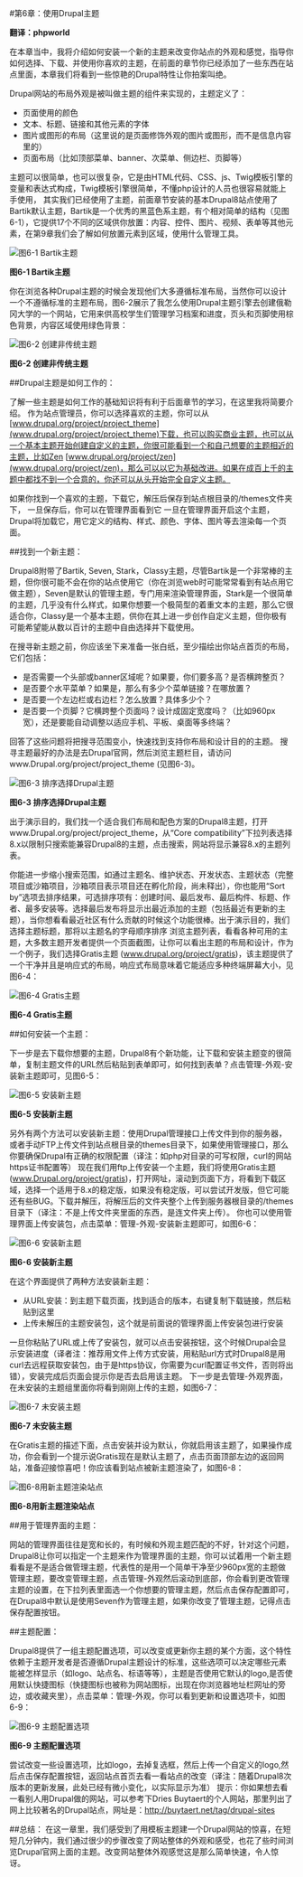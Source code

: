 #第6章：使用Drupal主题

**翻译：phpworld**

在本章当中，我将介绍如何安装一个新的主题来改变你站点的外观和感觉，指导你如何选择、下载、并使用你喜欢的主题，在前面的章节你已经添加了一些东西在站点里面，本章我们将看到一些惊艳的Drupal特性让你拍案叫绝。

Drupal网站的布局外观是被叫做主题的组件来实现的，主题定义了：

- 页面使用的颜色
- 文本、标题、链接和其他元素的字体
- 图片或图形的布局（这里说的是页面修饰外观的图片或图形，而不是信息内容里的）
- 页面布局（比如顶部菜单、banner、次菜单、侧边栏、页脚等）

主题可以很简单，也可以很复杂，它是由HTML代码、CSS、js、Twig模板引擎的变量和表达式构成，Twig模板引擎很简单，不懂php设计的人员也很容易就能上手使用，
其实我们已经使用了主题，前面章节安装的基本Drupal8站点使用了Bartik默认主题，Bartik是一个优秀的黑蓝色系主题，有个相对简单的结构（见图6-1），它提供17个不同的区域供你放置：内容、控件、图片、视频、表单等其他元素，在第9章我们会了解如何放置元素到区域，使用什么管理工具。

![图6-1 Bartik主题](../images/pic-6-1.jpg)

**图6-1 Bartik主题**

你在浏览各种Drupal主题的时候会发现他们大多遵循标准布局，当然你可以设计一个不遵循标准的主题布局，图6-2展示了我怎么使用Drupal主题引擎去创建俄勒冈大学的一个网站，它用来供高校学生们管理学习档案和进度，页头和页脚使用棕色背景，内容区域使用绿色背景：

![图6-2 创建非传统主题](../images/pic-6-2.jpg)

**图6-2 创建非传统主题**

##Drupal主题是如何工作的：

了解一些主题是如何工作的基础知识将有利于后面章节的学习，在这里我将简要介绍。
作为站点管理员，你可以选择喜欢的主题，你可以从[www.drupal.org/project/project_theme](www.drupal.org/project/project_theme)下载，也可以购买商业主题，也可以从一个基本主题开始创建自定义的主题，你很可能看到一个和自己想要的主题相近的主题，比如Zen [www.drupal.org/project/zen](www.drupal.org/project/zen)，那么可以以它为基础改进。如果在成百上千的主题中都找不到一个合意的，你还可以从头开始完全自定义主题。

如果你找到一个喜欢的主题，下载它，解压后保存到站点根目录的/themes文件夹下，
一旦保存后，你可以在管理界面看到它
一旦在管理界面开启这个主题，Drupal将加载它，用它定义的结构、样式、颜色、字体、图片等去渲染每一个页面。

##找到一个新主题：

Drupal8附带了Bartik, Seven, Stark，Classy主题，尽管Bartik是一个非常棒的主题，但你很可能不会在你的站点使用它（你在浏览web时可能常常看到有站点用它做主题），Seven是默认的管理主题，专门用来渲染管理界面，Stark是一个很简单的主题，几乎没有什么样式，如果你想要一个极简型的着重文本的主题，那么它很适合你，Classy是一个基本主题，供你在其上进一步创作自定义主题，但你极有可能希望能从数以百计的主题中自由选择并下载使用。

在搜寻新主题之前，你应该坐下来准备一张白纸，至少描绘出你站点首页的布局，它们包括：

- 是否需要一个头部或banner区域呢？如果要，你们要多高？是否横跨整页？
- 是否要个水平菜单？如果是，那么有多少个菜单链接？在哪放置？
- 是否要一个左边栏或右边栏？怎么放置？具体多少个？
- 是否要一个页脚？它横跨整个页面吗？设计成固定宽度吗？（比如960px宽），还是要能自动调整以适应手机、平板、桌面等多终端？

回答了这些问题将把搜寻范围变小，快速找到支持你布局和设计目的的主题。
搜寻主题最好的办法是去Drupal官网，然后浏览主题栏目，请访问www.Drupal.org/project/project_theme (见图6-3)。

![图6-3 排序选择Drupal主题](../images/pic-6-3.jpg)

**图6-3 排序选择Drupal主题**

出于演示目的，我们找一个适合我们布局和配色方案的Drupal8主题，打开www.Drupal.org/project/project_theme，从“Core compatibility”下拉列表选择8.x以限制只搜索能兼容Drupal8的主题，点击搜索，网站将显示兼容8.x的主题列表。

你能进一步缩小搜索范围，如通过主题名、维护状态、开发状态、主题状态（完整项目或沙箱项目，沙箱项目表示项目还在孵化阶段，尚未释出），你也能用“Sort by”选项去排序结果，可选排序项有：创建时间、最后发布、最后构件、标题、作者、最多安装等。选择最后发布将显示出最近添加的主题（包括最近有更新的主题），当你想看看最近社区有什么贡献的时候这个功能很棒。出于演示目的，我们选择主题标题，那将以主题名的字母顺序排序
浏览主题列表，看看各种可用的主题，大多数主题开发者提供一个页面截图，让你可以看出主题的布局和设计，作为一个例子，我们选择Gratis主题 (www.drupal.org/project/gratis)，该主题提供了一个干净并且是响应式的布局，响应式布局意味着它能适应多种终端屏幕大小，见图6-4：

![图6-4 Gratis主题](../images/pic-6-4.jpg)

**图6-4 Gratis主题**

##如何安装一个主题：

下一步是去下载你想要的主题，Drupal8有个新功能，让下载和安装主题变的很简单，复制主题文件的URL然后粘贴到表单即可，如何找到表单？点击管理-外观-安装新主题即可，见图6-5：

![图6-5 安装新主题](../images/pic-6-5.jpg)
 
**图6-5 安装新主题**

另外有两个方法可以安装新主题：使用Drupal管理接口上传文件到你的服务器，或者手动FTP上传文件到站点根目录的themes目录下，如果使用管理接口，那么你要确保Drupal有正确的权限配置（译注：如php对目录的可写权限，curl的网站https证书配置等）
现在我们用ftp上传安装一个主题，我们将使用Gratis主题(www.Drupal.org/project/gratis)，打开网址，滚动到页面下方，将看到下载区域，选择一个适用于8.x的稳定版，如果没有稳定版，可以尝试开发版，但它可能还有些BUG。下载并解压，将解压后的文件夹整个上传到服务器根目录的/themes目录下（译注：不是上传文件夹里面的东西，是连文件夹上传）。
你也可以使用管理界面上传安装包，点击菜单：管理-外观-安装新主题即可，如图6-6：

![图6-6 安装新主题](../images/pic-6-6.jpg)
 
**图6-6 安装新主题**

在这个界面提供了两种方法安装新主题：

- 从URL安装：到主题下载页面，找到适合的版本，右键复制下载链接，然后粘贴到这里
- 上传未解压的主题安装包，这个就是前面说的管理界面上传安装包进行安装

一旦你粘贴了URL或上传了安装包，就可以点击安装按钮，这个时候Drupal会显示安装进度（译者注：推荐用文件上传方式安装，用粘贴url方式时Drupal8是用curl去远程获取安装包，由于是https协议，你需要为curl配置证书文件，否则将出错），安装完成后页面会提示你是否去启用该主题。
下一步是去管理-外观界面，在未安装的主题组里面你将看到刚刚上传的主题，如图6-7：

![图6-7 未安装主题](../images/pic-6-7.jpg)
 
**图6-7 未安装主题**

在Gratis主题的描述下面，点击安装并设为默认，你就启用该主题了，如果操作成功，你会看到一个提示说Gratis现在是默认主题了，点击页面顶部左边的返回网站，准备迎接惊喜吧！你应该看到站点被新主题渲染了，如图6-8：

![图6-8用新主题渲染站点](../images/pic-6-8.jpg)
 
**图6-8用新主题渲染站点**

##用于管理界面的主题：

网站的管理界面往往是宽和长的，有时候和外观主题匹配的不好，针对这个问题，Drupal8让你可以指定一个主题来作为管理界面的主题，你可以试着用一个新主题看看是不是适合做管理主题，代表性的是用一个简单干净至少960px宽的主题做管理主题，要改变管理主题，点击管理-外观然后滚动到底部，你会看到更改管理主题的设置，在下拉列表里面选一个你想要的管理主题，然后点击保存配置即可，在Drupal8中默认是使用Seven作为管理主题，如果你改变了管理主题，记得点击保存配置按钮。

##主题配置：

Drupal8提供了一组主题配置选项，可以改变或更新你主题的某个方面，这个特性依赖于主题开发者是否遵循Drupal主题设计的标准，这些选项可以决定哪些元素能被怎样显示（如logo、站点名、标语等等），主题是否使用它默认的logo,是否使用默认快捷图标（快捷图标也被称为网站图标，出现在你浏览器地址栏网址的旁边，或收藏夹里），点击菜单：管理-外观，你可以看到更新和设置选项卡，如图6-9：

![图6-9 主题配置选项](../images/pic-6-9.jpg)

**图6-9 主题配置选项**

尝试改变一些设置选项，比如logo，去掉复选框，然后上传一个自定义的logo,然后点击保存配置按钮，返回站点首页去看一看站点的改变（译注：随着Drupal8次版本的更新发展，此处已经有微小变化，以实际显示为准）
提示：你如果想去看一看别人用Drupal做的网站，可以参考下Dries Buytaert的个人网站，那里列出了网上比较著名的Drupal站点，网址是：http://buytaert.net/tag/drupal-sites

##总结：
在这一章里，我们感受到了用模板主题建一个Drupal网站的惊喜，在短短几分钟内，我们通过很少的步骤改变了网站整体的外观和感受，也花了些时间浏览Drupal官网上面的主题。改变网站整体外观感觉这是那么简单快速，令人惊讶。
